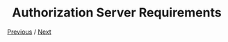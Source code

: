 <h1 align="center">Authorization Server Requirements</h1>

[Previous](https:// "Previous")
/
[Next](https:// "Next")

